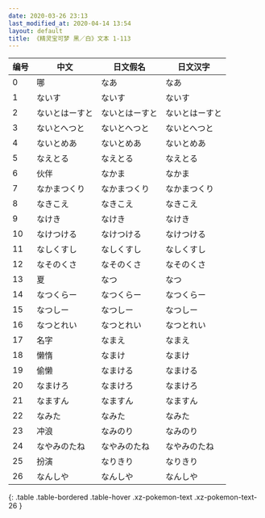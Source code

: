 ```yaml
---
date: 2020-03-26 23:13
last_modified_at: 2020-04-14 13:54
layout: default
title: 《精灵宝可梦 黑／白》文本 1-113
---
```

| 编号 | 中文 | 日文假名 | 日文汉字 |
| ---- | ---- | ---- | --- |
| 0 | 哪 | なあ | なあ |
| 1 | ないす | ないす | ないす |
| 2 | ないとはーすと | ないとはーすと | ないとはーすと |
| 3 | ないとへつと | ないとへつと | ないとへつと |
| 4 | ないとめあ | ないとめあ | ないとめあ |
| 5 | なえとる | なえとる | なえとる |
| 6 | 伙伴 | なかま | なかま |
| 7 | なかまつくり | なかまつくり | なかまつくり |
| 8 | なきこえ | なきこえ | なきこえ |
| 9 | なけき | なけき | なけき |
| 10 | なけつける | なけつける | なけつける |
| 11 | なしくすし | なしくすし | なしくすし |
| 12 | なそのくさ | なそのくさ | なそのくさ |
| 13 | 夏 | なつ | なつ |
| 14 | なつくらー | なつくらー | なつくらー |
| 15 | なつしー | なつしー | なつしー |
| 16 | なつとれい | なつとれい | なつとれい |
| 17 | 名字 | なまえ | なまえ |
| 18 | 懒惰 | なまけ | なまけ |
| 19 | 偷懒 | なまける | なまける |
| 20 | なまけろ | なまけろ | なまけろ |
| 21 | なますん | なますん | なますん |
| 22 | なみた | なみた | なみた |
| 23 | 冲浪 | なみのり | なみのり |
| 24 | なやみのたね | なやみのたね | なやみのたね |
| 25 | 扮演 | なりきり | なりきり |
| 26 | なんしや | なんしや | なんしや |
{: .table .table-bordered .table-hover .xz-pokemon-text .xz-pokemon-text-26 }